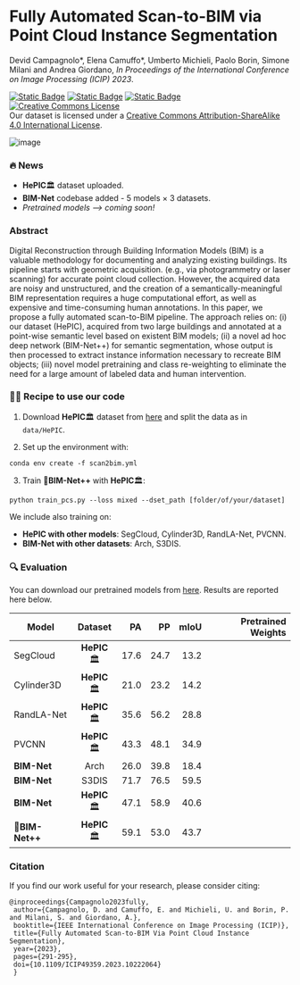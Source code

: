# Fully Automated Scan-to-BIM via Point Cloud Instance Segmentation

Devid Campagnolo*, Elena Camuffo*, Umberto Michieli, Paolo Borin, Simone Milani and Andrea Giordano, _In Proceedings of the International Conference on Image Processing (ICIP) 2023_. 

[![Static Badge](https://img.shields.io/badge/dataset-brightgreen?style=for-the-badge&labelColor=white)](https://drive.google.com/drive/u/3/folders/1NmRegFS9HQQx7IJ7Klpn8mgWbW6bv9Eo)
[![Static Badge](https://img.shields.io/badge/paper-lightblue?style=for-the-badge&labelColor=white)](https://ieeexplore.ieee.org/abstract/document/10222064)
[![Static Badge](https://img.shields.io/badge/presentation-orange?style=for-the-badge&labelColor=white)](https://github.com/LTTM/Scan-to-BIM/files/12861649/Fully-Automated.Scan-to-BIM.via.Point.Cloud.Instance.Segmentation.Base.pdf)
<a rel="license" href="http://creativecommons.org/licenses/by-sa/4.0/"><img alt="Creative Commons License" style="border-width:0" src="https://i.creativecommons.org/l/by-sa/4.0/88x31.png" /></a><br />Our dataset is licensed under a <a rel="license" href="http://creativecommons.org/licenses/by-sa/4.0/">Creative Commons Attribution-ShareAlike 4.0 International License</a>.

![image](https://github.com/LTTM/Scan-to-BIM/assets/63043735/d7bec320-4277-494c-8da1-5bfcf3469458)

### 🔥 News
- **HePIC**🏛️ dataset uploaded.
- **BIM-Net** codebase added - 5 models $\times$ 3 datasets.
- *Pretrained models --> coming soon!*

### Abstract 

Digital Reconstruction through Building Information Models (BIM) is a valuable methodology for documenting and analyzing existing buildings. Its pipeline starts with geometric acquisition. (e.g., via photogrammetry or laser scanning) for accurate point cloud collection. However, the acquired data are noisy and unstructured, and the creation of a semantically-meaningful BIM representation requires a huge computational effort, as well as expensive and time-consuming human annotations. In this paper, we propose a fully automated scan-to-BIM pipeline. The approach relies on: (i) our dataset (HePIC), acquired from two large buildings and annotated at a point-wise semantic level based on existent BIM models; (ii) a novel ad hoc deep network (BIM-Net++) for semantic segmentation, whose output is then processed to extract instance information necessary to recreate BIM objects; (iii) novel model pretraining and class re-weighting to eliminate the need for a large amount of labeled data and human intervention.

### 👩‍🍳 Recipe to use our code

1) Download **HePIC**🏛️ dataset from [here](https://drive.google.com/drive/u/3/folders/1NmRegFS9HQQx7IJ7Klpn8mgWbW6bv9Eo) and split the data as in `data/HePIC`.


2) Set up the environment with:
 ```
conda env create -f scan2bim.yml
 ```

 3) Train 🚀**BIM-Net++** with **HePIC**🏛️:
  ```
python train_pcs.py --loss mixed --dset_path [folder/of/your/dataset]
 ```

We include also training on:
- **HePIC with other models**: SegCloud, Cylinder3D, RandLA-Net, PVCNN.
- **BIM-Net with other datasets**: Arch, S3DIS.


### 🔍 Evaluation
You can download our pretrained models from [here]().
Results are reported here below.

| Model |    Dataset    |  PA |  PP | mIoU | Pretrained Weights |
|-------|:-------------:|-----:|-----:|-----:|---:|
SegCloud | **HePIC**🏛️ | 17.6 | 24.7| 13.2 |
Cylinder3D | **HePIC**🏛️ | 21.0 | 23.2 | 14.2 |
RandLA-Net | **HePIC**🏛️ |  35.6 | 56.2 | 28.8 |
PVCNN | **HePIC**🏛️ | 43.3 | 48.1 | 34.9 |
**BIM-Net** |  Arch | 26.0 | 39.8 | 18.4 |
**BIM-Net** |  S3DIS | 71.7 | 76.5 | 59.5 |
**BIM-Net** | **HePIC**🏛️ | 47.1 | 58.9 | 40.6 |
🚀**BIM-Net++** | **HePIC**🏛️ | 59.1 | 53.0 | 43.7 |

### Citation
If you find our work useful for your research, please consider citing:

 ```
@inproceedings{Campagnolo2023fully,
  author={Campagnolo, D. and Camuffo, E. and Michieli, U. and Borin, P. and Milani, S. and Giordano, A.},
  booktitle={IEEE International Conference on Image Processing (ICIP)}, 
  title={Fully Automated Scan-to-BIM Via Point Cloud Instance Segmentation}, 
  year={2023},
  pages={291-295},
  doi={10.1109/ICIP49359.2023.10222064}
  }
 ```
